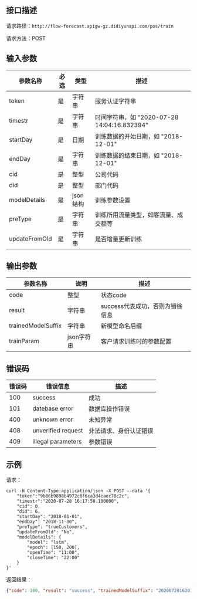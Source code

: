 ## 接口描述
请求路径：`http://flow-forecast.apigw-gz.didiyunapi.com/pos/train`

请求方法：POST

## 输入参数
|参数名称 | 必选 | 类型 | 描述|
|--------|-----|-----|-----|
| token | 是 | 字符串| 服务认证字符串|
| timestr | 是 | 字符串 | 时间字符串，如 "2020-07-28 14:04:16.832394" |
| startDay | 是 | 日期 | 训练数据的开始日期，如 "2018-12-01" |
| endDay | 是 | 字符串 | 训练数据的结束日期，如 "2018-12-01" | 
| cid | 是 | 整型 | 公司代码 |
| did | 是 | 整型 | 部门代码 |
| modelDetails | 是 | json结构 | 训练参数设置|
| preType | 是 | 字符串 | 训练所用流量类型，如客流量、成交额等|
| updateFromOld | 是 | 字符串 | 是否增量更新训练 |

## 输出参数
|参数名称 | 说明 | 描述|
|--------|-----|-----|
| code | 整型 | 状态code |
| result | 字符串 | success代表成功，否则为错徐信息|
| trainedModelSuffix | 字符串 | 新模型命名后缀 |
| trainParam | json字符串 | 客户请求训练时的参数配置 |

## 错误码
| 错误码 | 错误信息 | 描述 |
|--------|-----|-----|
| 100 | success | 成功 |
| 101 | datebase error | 数据库操作错误|
| 400 | unknown error | 未知异常 |
| 408 | unverified request | 非法请求、身份认证错误 |
| 409 | illegal parameters | 参数错误 |

## 示例
请求：
```shell
curl -H Content-Type:application/json -X POST --data '{
	"token":"9b86b9898b4972c8f6ca3d4caec78c2c",
	"timestr":"2020-07-28 16:17:58.100000",
	"cid": 0,
	"did": 6,
	"startDay": "2018-01-01",
	"endDay": "2018-11-30",
	"preType": "trueCustomers",
	"updateFromOld": "No",
	"modelDetails": {
		"model": "lstm",
		"epoch": [150, 200],
		"openTime": "11:00",
		"closeTime": "22:00"
	}
}'
```
返回结果：
```json
{"code": 100, "result": "success", "trainedModelSuffix": "20200728162011953410", "trainParam": {"token": "9b86b9898b4972c8f6ca3d4caec78c2c", "timestr": "2020-07-28 16:17:58.100000", "cid": 0, "did": 6, "startDay": "2018-01-01", "endDay": "2018-11-30", "preType": "trueCustomers", "updateFromOld": "No", "modelDetails": {"model": "lstm", "epoch": [150, 200], "openTime": "11:00", "closeTime": "22:00"}}}
```
